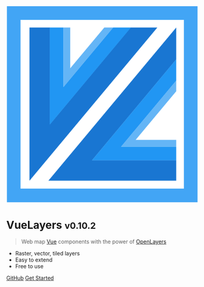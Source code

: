 <!-- _coverpage.md -->

<img class="logo" src="/_media/logo.svg" data-origin="_media/logo.svg" alt="VueLayers Logo" />

# VueLayers <small>v0.10.2</small>

> Web map [Vue](https://vuejs.org/ "Vue Homepage") components with the power of [OpenLayers](https://openlayers.org/ "OpenLayers Homepage")

* Raster, vector, tiled layers
* Easy to extend
* Free to use

[GitHub](https://github.com/ghettovoice/vuelayers/)
[Get Started](#vuelayers)
